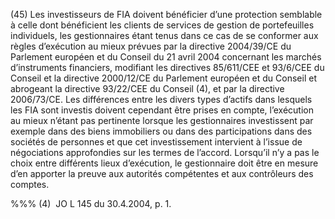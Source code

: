 (45) Les investisseurs de FIA doivent bénéficier d’une protection semblable à celle dont bénéficient les clients de services de gestion de portefeuilles individuels, les gestionnaires étant tenus dans ce cas de se conformer aux règles d’exécution au mieux prévues par la directive 2004/39/CE du Parlement européen et du Conseil du 21 avril 2004 concernant les marchés d’instruments financiers, modifiant les directives 85/611/CEE et 93/6/CEE du Conseil et la directive 2000/12/CE du Parlement européen et du Conseil et abrogeant la directive 93/22/CEE du Conseil (4), et par la directive 2006/73/CE. Les différences entre les divers types d’actifs dans lesquels les FIA sont investis doivent cependant être prises en compte, l’exécution au mieux n’étant pas pertinente lorsque les gestionnaires investissent par exemple dans des biens immobiliers ou dans des participations dans des sociétés de personnes et que cet investissement intervient à l’issue de négociations approfondies sur les termes de l’accord. Lorsqu’il n’y a pas le choix entre différents lieux d’exécution, le gestionnaire doit être en mesure d’en apporter la preuve aux autorités compétentes et aux contrôleurs des comptes.

%%% (4)  JO L 145 du 30.4.2004, p. 1.